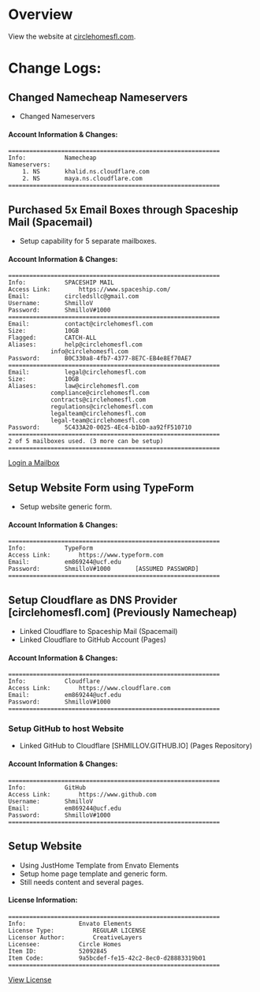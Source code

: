 


# Overview
View the website at [circlehomesfl.com](https://circlehomesfl.com).
# Change Logs:

## Changed Namecheap Nameservers
 - Changed Nameservers

#### Account Information & Changes:
	============================================================
	Info: 			Namecheap
	Nameservers:
		1. NS		khalid.ns.cloudflare.com
		2. NS		maya.ns.cloudflare.com
	============================================================

## Purchased 5x Email Boxes through Spaceship Mail (Spacemail)
 - Setup capability for 5 separate mailboxes.
#### Account Information & Changes:
	============================================================
	Info: 			SPACESHIP MAIL
	Access Link: 		https://www.spaceship.com/
	Email:			circledsllc@gmail.com
	Username: 		ShmilloV
	Password: 		ShmilloV#1000
	============================================================
	Email:			contact@circlehomesfl.com
	Size:			10GB
	Flagged:		CATCH-ALL
    Aliases:		help@circlehomesfl.com
       			info@circlehomesfl.com
	Password:		B0C330a8-4fb7-4377-8E7C-EB4e8Ef70AE7
	============================================================
	Email:			legal@circlehomesfl.com
	Size:			10GB
	Aliases:		law@circlehomesfl.com
     			compliance@circlehomesfl.com
			 	contracts@circlehomesfl.com
     			regulations@circlehomesfl.com
			 	legalteam@circlehomesfl.com
     			legal-team@circlehomesfl.com
	Password:		5C433A20-0025-4Ec4-b1bD-aa92fF510710
   	============================================================
	2 of 5 mailboxes used. (3 more can be setup)
   	============================================================
[Login a Mailbox](https://www.spacemail.com/login/)
  	

## Setup Website Form using TypeForm
 - Setup website generic form.
#### Account Information & Changes:
	============================================================
	Info:			TypeForm
	Access Link:		https://www.typeform.com
	Email:			em869244@ucf.edu
	Password:		ShmilloV#1000		[ASSUMED PASSWORD]
	============================================================

## Setup Cloudflare as DNS Provider [circlehomesfl.com] (Previously Namecheap)
 - Linked Cloudflare to Spaceship Mail (Spacemail)
 - Linked Cloudflare to GitHub Account (Pages)
#### Account Information & Changes:
	============================================================
	Info:			Cloudflare
	Access Link: 		https://www.cloudflare.com
	Email:			em869244@ucf.edu
	Password:		ShmilloV#1000
	============================================================

### Setup GitHub to host Website
 - Linked GitHub to Cloudflare [SHMILLOV.GITHUB.IO] (Pages Repository)
#### Account Information & Changes:
	============================================================
	Info:			GitHub
	Access Link: 		https://www.github.com
	Username:		ShmilloV
	Email:			em869244@ucf.edu
	Password:		ShmilloV#1000
	============================================================
## Setup Website
 - Using JustHome Template from Envato Elements
 - Setup home page template and generic form.
 - Still needs content and several pages.
#### License Information:
	============================================================
	Info:				Envato Elements
	License Type:			REGULAR LICENSE
	Licensor Author:		CreativeLayers
	Licensee:			Circle Homes
	Item ID:			52092845
	Item Code:			9a5bcdef-fe15-42c2-8ec0-d28883319b01
	============================================================
[View License](https://github.com/ShmilloV/CircleHomes/blob/main/LICENSE.pdf)
